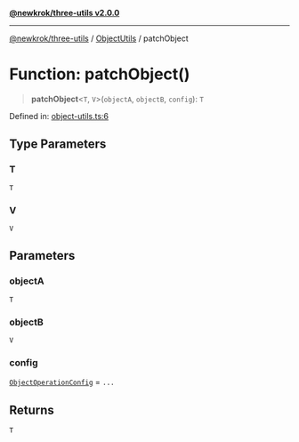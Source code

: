 [**@newkrok/three-utils v2.0.0**](../../../../README.md)

***

[@newkrok/three-utils](../../../../globals.md) / [ObjectUtils](../README.md) / patchObject

# Function: patchObject()

> **patchObject**\<`T`, `V`\>(`objectA`, `objectB`, `config`): `T`

Defined in: [object-utils.ts:6](https://github.com/NewKrok/three-utils/blob/0c3b335b8b17394d6bfec6195204dc78d6827053/src/object-utils.ts#L6)

## Type Parameters

### T

`T`

### V

`V`

## Parameters

### objectA

`T`

### objectB

`V`

### config

[`ObjectOperationConfig`](../type-aliases/ObjectOperationConfig.md) = `...`

## Returns

`T`
